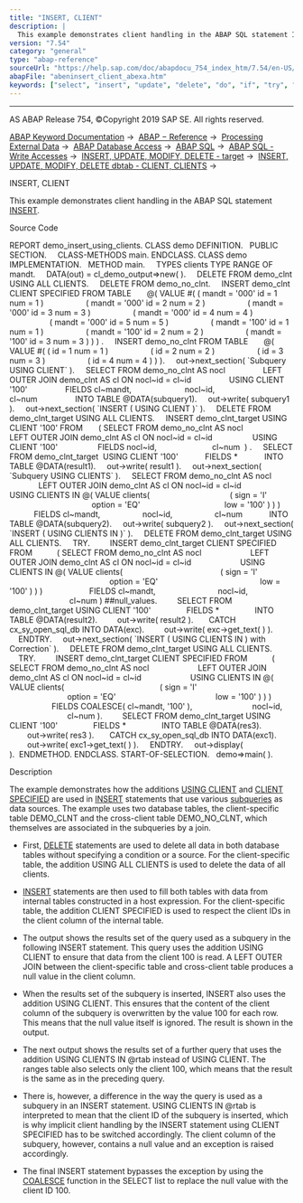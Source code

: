```yaml
---
title: "INSERT, CLIENT"
description: |
  This example demonstrates client handling in the ABAP SQL statement INSERT(https://help.sap.com/doc/abapdocu_754_index_htm/7.54/en-US/abapinsert_dbtab.htm). Source Code REPORT demo_insert_using_clients. CLASS demo DEFINITION. PUBLIC SECTION. CLASS-METHODS main. ENDCLASS. CLASS demo IMPLEMENTATI
version: "7.54"
category: "general"
type: "abap-reference"
sourceUrl: "https://help.sap.com/doc/abapdocu_754_index_htm/7.54/en-US/abeninsert_client_abexa.htm"
abapFile: "abeninsert_client_abexa.htm"
keywords: ["select", "insert", "update", "delete", "do", "if", "try", "catch", "method", "class", "data", "types", "internal-table", "abeninsert", "client", "abexa"]
---
```


* * *

AS ABAP Release 754, ©Copyright 2019 SAP SE. All rights reserved.

[ABAP Keyword Documentation](https://help.sap.com/doc/abapdocu_754_index_htm/7.54/en-US/abenabap.htm) →  [ABAP − Reference](https://help.sap.com/doc/abapdocu_754_index_htm/7.54/en-US/abenabap_reference.htm) →  [Processing External Data](https://help.sap.com/doc/abapdocu_754_index_htm/7.54/en-US/abenabap_language_external_data.htm) →  [ABAP Database Access](https://help.sap.com/doc/abapdocu_754_index_htm/7.54/en-US/abenabap_sql.htm) →  [ABAP SQL](https://help.sap.com/doc/abapdocu_754_index_htm/7.54/en-US/abenopensql.htm) →  [ABAP SQL - Write Accesses](https://help.sap.com/doc/abapdocu_754_index_htm/7.54/en-US/abenopen_sql_writing.htm) →  [INSERT, UPDATE, MODIFY, DELETE - target](https://help.sap.com/doc/abapdocu_754_index_htm/7.54/en-US/abapiumd_target.htm) →  [INSERT, UPDATE, MODIFY, DELETE dbtab - CLIENT, CLIENTS](https://help.sap.com/doc/abapdocu_754_index_htm/7.54/en-US/abapiumd_client.htm) → 

INSERT, CLIENT

This example demonstrates client handling in the ABAP SQL statement [INSERT](https://help.sap.com/doc/abapdocu_754_index_htm/7.54/en-US/abapinsert_dbtab.htm).

Source Code

REPORT demo\_insert\_using\_clients.
CLASS demo DEFINITION.
  PUBLIC SECTION.
    CLASS-METHODS main.
ENDCLASS.
CLASS demo IMPLEMENTATION.
  METHOD main.
    TYPES clients TYPE RANGE OF mandt.
    DATA(out) = cl\_demo\_output=>new( ).
    DELETE FROM demo\_clnt USING ALL CLIENTS.
    DELETE FROM demo\_no\_clnt.
    INSERT demo\_clnt CLIENT SPECIFIED FROM TABLE
      @( VALUE #( ( mandt = '000' id = 1 num = 1 )
                  ( mandt = '000' id = 2 num = 2 )
                  ( mandt = '000' id = 3 num = 3 )
                  ( mandt = '000' id = 4 num = 4 )
                  ( mandt = '000' id = 5 num = 5 )
                  ( mandt = '100' id = 1 num = 1 )
                  ( mandt = '100' id = 2 num = 2 )
                  ( mandt = '100' id = 3 num = 3 ) ) ) .
    INSERT demo\_no\_clnt FROM TABLE
      @( VALUE #( ( id = 1 num = 1 )
                  ( id = 2 num = 2 )
                  ( id = 3 num = 3 )
                  ( id = 4 num = 4 ) ) ).
    out->next\_section( \`Subquery USING CLIENT\` ).
    SELECT FROM demo\_no\_clnt AS nocl
                LEFT OUTER JOIN demo\_clnt AS cl ON nocl~id = cl~id
                USING CLIENT '100'
                FIELDS cl~mandt,
                       nocl~id,
                       cl~num
                INTO TABLE @DATA(subquery1).
    out->write( subquery1 ).
    out->next\_section( \`INSERT ( USING CLIENT )\` ).
    DELETE FROM demo\_clnt\_target USING ALL CLIENTS.
    INSERT demo\_clnt\_target USING CLIENT '100' FROM
      ( SELECT FROM demo\_no\_clnt AS nocl
                 LEFT OUTER JOIN demo\_clnt AS cl ON nocl~id = cl~id
                 USING CLIENT '100'
                 FIELDS nocl~id,
                        cl~num  ) .
    SELECT FROM demo\_clnt\_target  USING CLIENT '100'
           FIELDS \*
           INTO TABLE @DATA(result1).
    out->write( result1 ).
    out->next\_section( \`Subquery USING CLIENTS\` ).
    SELECT FROM demo\_no\_clnt AS nocl
             LEFT OUTER JOIN demo\_clnt AS cl ON nocl~id = cl~id
             USING CLIENTS IN @( VALUE clients(
                                   ( sign = 'I'
                                     option = 'EQ'
                                     low = '100' ) ) )
           FIELDS cl~mandt,
                  nocl~id,
                  cl~num
           INTO TABLE @DATA(subquery2).
    out->write( subquery2 ).
    out->next\_section( \`INSERT ( USING CLIENTS IN )\` ).
    DELETE FROM demo\_clnt\_target USING ALL CLIENTS.
    TRY.
        INSERT demo\_clnt\_target CLIENT SPECIFIED FROM
          ( SELECT FROM demo\_no\_clnt AS nocl
                     LEFT OUTER JOIN demo\_clnt AS cl ON nocl~id = cl~id
                     USING CLIENTS IN @( VALUE clients(
                                           ( sign = 'I'
                                             option = 'EQ'
                                             low = '100' ) ) )
                    FIELDS cl~mandt,
                           nocl~id,
                           cl~num ) ##null\_values.
        SELECT FROM demo\_clnt\_target USING CLIENT '100'
               FIELDS \*
               INTO TABLE @DATA(result2).
        out->write( result2 ).
      CATCH cx\_sy\_open\_sql\_db INTO DATA(exc).
        out->write( exc->get\_text( ) ).
    ENDTRY.
    out->next\_section( \`INSERT ( USING CLIENTS IN ) with Correction\` ).
    DELETE FROM demo\_clnt\_target USING ALL CLIENTS.
    TRY.
        INSERT demo\_clnt\_target CLIENT SPECIFIED FROM
          ( SELECT FROM demo\_no\_clnt AS nocl
                     LEFT OUTER JOIN demo\_clnt AS cl ON nocl~id = cl~id
                     USING CLIENTS IN @( VALUE clients(
                                          ( sign = 'I'
                                            option = 'EQ'
                                            low = '100' ) ) )
                   FIELDS COALESCE( cl~mandt, '100' ),
                          nocl~id,
                          cl~num ).
        SELECT FROM demo\_clnt\_target USING CLIENT '100'
               FIELDS \*
               INTO TABLE @DATA(res3).
        out->write( res3 ).
      CATCH cx\_sy\_open\_sql\_db INTO DATA(exc1).
        out->write( exc1->get\_text( ) ).
    ENDTRY.
    out->display( ).  ENDMETHOD.
ENDCLASS.
START-OF-SELECTION.
  demo=>main( ).

Description

The example demonstrates how the additions [USING CLIENT](https://help.sap.com/doc/abapdocu_754_index_htm/7.54/en-US/abapiumd_client.htm) and [CLIENT SPECIFIED](https://help.sap.com/doc/abapdocu_754_index_htm/7.54/en-US/abapiumd_client.htm) are used in [INSERT](https://help.sap.com/doc/abapdocu_754_index_htm/7.54/en-US/abapinsert_dbtab.htm) statements that use various [subqueries](https://help.sap.com/doc/abapdocu_754_index_htm/7.54/en-US/abapinsert_from_select.htm) as data sources. The example uses two database tables, the client-specific table DEMO\_CLNT and the cross-client table DEMO\_NO\_CLNT, which themselves are associated in the subqueries by a join.

-   First, [DELETE](https://help.sap.com/doc/abapdocu_754_index_htm/7.54/en-US/abapdelete_dbtab.htm) statements are used to delete all data in both database tables without specifying a condition or a source. For the client-specific table, the addition USING ALL CLIENTS is used to delete the data of all clients.

-   [INSERT](https://help.sap.com/doc/abapdocu_754_index_htm/7.54/en-US/abapinsert_dbtab.htm) statements are then used to fill both tables with data from internal tables constructed in a host expression. For the client-specific table, the addition CLIENT SPECIFIED is used to respect the client IDs in the client column of the internal table.

-   The output shows the results set of the query used as a subquery in the following INSERT statement. This query uses the addition USING CLIENT to ensure that data from the client 100 is read. A LEFT OUTER JOIN between the client-specific table and cross-client table produces a null value in the client column.

-   When the results set of the subquery is inserted, INSERT also uses the addition USING CLIENT. This ensures that the content of the client column of the subquery is overwritten by the value 100 for each row. This means that the null value itself is ignored. The result is shown in the output.

-   The next output shows the results set of a further query that uses the addition USING CLIENTS IN @rtab instead of USING CLIENT. The ranges table also selects only the client 100, which means that the result is the same as in the preceding query.

-   There is, however, a difference in the way the query is used as a subquery in an INSERT statement. USING CLIENTS IN @rtab is interpreted to mean that the client ID of the subquery is inserted, which is why implicit client handling by the INSERT statement using CLIENT SPECIFIED has to be switched accordingly. The client column of the subquery, however, contains a null value and an exception is raised accordingly.

-   The final INSERT statement bypasses the exception by using the [COALESCE](https://help.sap.com/doc/abapdocu_754_index_htm/7.54/en-US/abensql_coalesce.htm) function in the SELECT list to replace the null value with the client ID 100.